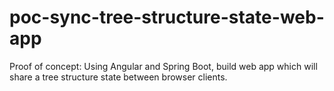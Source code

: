 # poc-sync-tree-structure-state-web-app
Proof of concept: Using Angular and Spring Boot, build web app which will share a tree structure state between browser clients.
